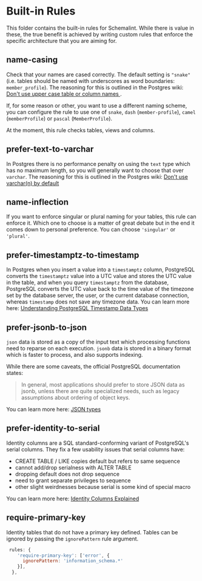 # Built-in Rules

This folder contains the built-in rules for Schemalint.
While there is value in these, the true benefit is achieved by writing custom rules that enforce the specific architecture that you are aiming for.

## name-casing

Check that your names are cased correctly. The default setting is `"snake"` (i.e. tables should be named with underscores as word boundaries: `member_profile`).
The reasoning for this is outlined in the Postgres wiki: [Don't use upper case table or column names ](https://wiki.postgresql.org/wiki/Don't_Do_This#Don.27t_use_upper_case_table_or_column_names).

If, for some reason or other, you want to use a different naming scheme, you can configure the rule to use one of `snake`, `dash` (`member-profile`), `camel` (`memberProfile`) or `pascal` (`MemberProfile`).

At the moment, this rule checks tables, views and columns.

## prefer-text-to-varchar

In Postgres there is no performance penalty on using the `text` type which has no maximum length, so you will generally want to choose that over `varchar`.
The reasoning for this is outlined in the Postgres wiki: [Don't use varchar(n) by default](https://wiki.postgresql.org/wiki/Don't_Do_This#Don.27t_use_varchar.28n.29_by_default)

## name-inflection

If you want to enforce singular or plural naming for your tables, this rule can enforce it.
Which one to choose is a matter of great debate but in the end it comes down to personal preference. You can choose `'singular'` or `'plural'`.

## prefer-timestamptz-to-timestamp

In Postgres when you insert a value into a `timestamptz` column, PostgreSQL converts the `timestamptz` value into a UTC value and stores the UTC value in the table, and when you query `timestamptz`
from the database, PostgreSQL converts the UTC value back to the time value of the timezone set by the database server, the user, or the current database connection, whereas `timestamp` does not save any
timezone data. You can learn more here: [Understanding PostgreSQL Timestamp Data Types](https://www.postgresqltutorial.com/postgresql-timestamp/)

## prefer-jsonb-to-json

`json` data is stored as a copy of the input text which processing functions need to reparse on each execution. `jsonb` data is stored in a binary format which is faster to process, and also supports indexing.

While there are some caveats, the official PostgreSQL documentation states:

> In general, most applications should prefer to store JSON data as jsonb, unless there are quite specialized needs, such as legacy assumptions about ordering of object keys.

You can learn more here: [JSON types](https://www.postgresql.org/docs/current/datatype-json.html)

## prefer-identity-to-serial

Identity columns are a SQL standard-conforming variant of PostgreSQL's serial columns. They fix a few usability
issues that serial columns have:

- CREATE TABLE / LIKE copies default but refers to same sequence
- cannot add/drop serialness with ALTER TABLE
- dropping default does not drop sequence
- need to grant separate privileges to sequence
- other slight weirdnesses because serial is some kind of special macro

You can learn more here: [Identity Columns Explained](https://www.2ndquadrant.com/en/blog/postgresql-10-identity-columns/)

## require-primary-key

Identity tables that do not have a primary key defined. Tables can be ignored by passing the `ignorePattern` rule argument.

```js
 rules: {
    'require-primary-key': ['error', {
      ignorePattern: 'information_schema.*'
    }],
  },
```
